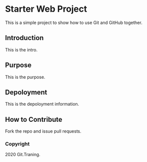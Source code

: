 # Starter Web Project
This is a simple project to show how to use Git and GitHub together.
## Introduction
This is the intro.
## Purpose
This is the purpose.
## Depoloyment
This is the depoloyment information.
## How to Contribute
Fork the repo and issue pull requests.
### Copyright
2020 Git.Traning.
